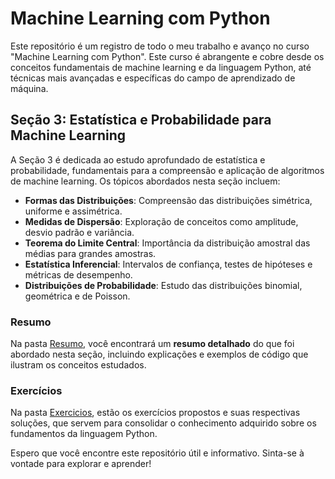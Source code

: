 # Machine Learning com Python

Este repositório é um registro de todo o meu trabalho e avanço no curso "Machine Learning com Python". Este curso é abrangente e cobre desde os conceitos fundamentais de machine learning e da linguagem Python, até técnicas mais avançadas e específicas do campo de aprendizado de máquina.

## Seção 3: Estatística e Probabilidade para Machine Learning

A Seção 3 é dedicada ao estudo aprofundado de estatística e probabilidade, fundamentais para a compreensão e aplicação de algoritmos de machine learning. Os tópicos abordados nesta seção incluem:

- **Formas das Distribuições**: Compreensão das distribuições simétrica, uniforme e assimétrica.
- **Medidas de Dispersão**: Exploração de conceitos como amplitude, desvio padrão e variância.
- **Teorema do Limite Central**: Importância da distribuição amostral das médias para grandes amostras.
- **Estatística Inferencial**: Intervalos de confiança, testes de hipóteses e métricas de desempenho.
- **Distribuições de Probabilidade**: Estudo das distribuições binomial, geométrica e de Poisson.

### Resumo

Na pasta [Resumo](./Resumos/), você encontrará um **resumo detalhado** do que foi abordado nesta seção, incluindo explicações e exemplos de código que ilustram os conceitos estudados.

### Exercícios

Na pasta [Exercicios](./Exercicios/), estão os exercícios propostos e suas respectivas soluções, que servem para consolidar o conhecimento adquirido sobre os fundamentos da linguagem Python.

Espero que você encontre este repositório útil e informativo. Sinta-se à vontade para explorar e aprender!
